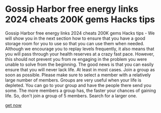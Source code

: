 # Gossip Harbor free energy links 2024 cheats 200K gems Hacks tips

Gossip Harbor free energy links 2024 cheats 200K gems Hacks tips - We will show you in the next section how to ensure that you have a good storage room for you to use so that you can use them when needed. Although we encourage you to replay levels frequently, it also means that you will pass through your health reserves at a crazy fast pace. However, this should not prevent you from re engaging in the problem you were unable to solve from the beginning. The good news is that you can easily ensure that you will never lack life. At least in most cases. Join a group as soon as possible. Please make sure to select a member with a relatively large number of members. Groups are very useful when your life is depleted. You can go to your group and have the people there send you some. The more members a group has, the faster your chances of gaining life. So, don't join a group of 5 members. Search for a larger one.

[get now](https://fureway.top/gossip-harbor/)
